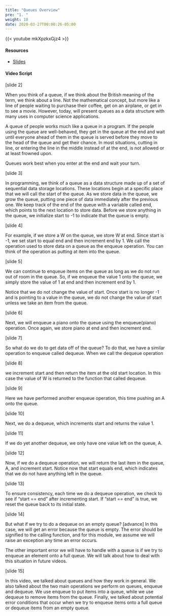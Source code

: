 ```yaml
---
title: "Queues Overview"
pre: "1. "
weight: 10
date: 2020-03-27T00:00:26-05:00
---
```


{{< youtube mkXpzkxGjz4 >}}

#### Resources

* [Slides](/3-cc310/08-queues/01-overview-slides.pptx)

#### Video Script

[slide 2]

When you think of a queue, if we think about the British meaning of the term, we
think about a line. Not the mathematical concept, but more like a line of people
waiting to purchase their coffee, get on an airplane, or get in to see a movie.
However, today, will present queues as a data structure with many uses in
computer science applications.

A queue of people works much like a queue in a program. If the people using the
queue are well-behaved, they get in the queue at the end and wait until everyone
ahead of them in the queue is served before they move to the head of the queue
and get their chance. In most situations, cutting in line, or entering the line
in the middle instead of at the end, is not allowed or at least frowned upon.

Queues work best when you enter at the end and wait your turn.

[slide 3]

In programming, we think of a queue as a data structure made up of a set of
sequential data storage locations. These locations begin at a specific place
that we will call the start of the queue. As we store data in the queue, we grow
the queue, putting one piece of data immediately after the previous one. We keep
track of the end of the queue with a variable called end, which points to the
next location to store data. Before we store anything in the queue, we
initialize start to -1 to indicate that the queue is empty.

[slide 4]

For example, if we store a W on the queue, we store W at end. Since start is -1,
we set start to equal end and then increment end by 1. We call the operation
used to store data on a queue as the enqueue operation. You can think of the
operation as putting at item into the queue.

[slide 5]

We can continue to enqueue items on the queue as long as we do not run out of
room in the queue. So, if we enqueue the value 1 onto the queue, we simply store
the value of 1 at end and then increment end by 1.

Notice that we do not change the value of start. Once start is no longer -1 and
is pointing to a value in the queue, we do not change the value of start unless
we take an item from the queue.

[slide 6]

Next, we will enqueue a piano onto the queue using the enqueue(piano) operation.
Once again, we store piano at end and then increment end.

[slide 7]

So what do we do to get data off of the queue? To do that, we have a similar
operation to enqueue called dequeue. When we call the dequeue operation

[slide 8]

we increment start and then return the item at the old start location. In this
case the value of W is returned to the function that called dequeue.

[slide 9]

Here we have performed another enqueue operation, this time pushing an A onto
the queue.

[slide 10]

Next, we do a dequeue, which increments start and returns the value 1.

[slide 11]

If we do yet another dequeue, we only have one value left on the queue, A.

[slide 12]

Now, if we do a dequeue operation, we will return the last item in the queue, A,
and increment start. Notice now that start equals end, which indicates that we
do not have anything left in the queue.

[slide 13]

To ensure consistency, each time we do a dequeue operation, we check to see if
“start == end” after incrementing start. If “start == end” is true, we reset the
queue back to its initial state.

[slide 14]

But what if we try to do a dequeue on an empty queue? [advance] In this case, we
will get an error because the queue is empty. The error should be signified to
the calling function, and for this module, we assume we will raise an exception
any time an error occurs.

The other important error we will have to handle with a queue is if we try to
enqueue an element onto a full queue. We will talk about how to deal with this
situation in future videos.

[slide 15]

In this video, we talked about queues and how they work in general. We also
talked about the two main operations we perform on queues, enqueue and dequeue.
We use enqueue to put items into a queue, while we use dequeue to remove items
from the queue. Finally, we talked about potential error conditions that occur
when we try to enqueue items onto a full queue or dequeue items from an empty
queue.
